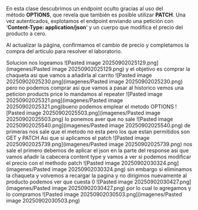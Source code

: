 En esta clase descubrimos un endpoint oculto gracias al uso del método **OPTIONS**, que revela que también es posible utilizar **PATCH**. Una vez autenticados, explotamos el endpoint enviando una petición con ‘**Content-Type: application/json**‘ y un cuerpo que modifica el precio del producto a cero.

Al actualizar la página, confirmamos el cambio de precio y completamos la compra del artículo para resolver el laboratorio.

Solucion
nos logeamos
![Pasted image 20250902025129.png](imagenes/Pasted image 20250902025129.png)
y el objetivo es comprar la chaqueta asi que vamos a añadirla al carrito
![Pasted image 20250902025230.png](imagenes/Pasted image 20250902025230.png)
pero no podemos comprar asi que vamos a pasar al historico
vemos una peticion products price lo mandamos al repeater
![Pasted image 20250902025321.png](imagenes/Pasted image 20250902025321.png)bueno podemos emplear el metodo OPTIONS
![Pasted image 20250902025503.png](imagenes/Pasted image 20250902025503.png)
lo ponemos aver que no sale
![Pasted image 20250902025540.png](imagenes/Pasted image 20250902025540.png)
de primeras nos sale que el metodo no esta pero los que estan permitidos son GET y PATCH
Asi que si aplicamos el patch
![Pasted image 20250902025739.png](imagenes/Pasted image 20250902025739.png)
nos sale el primero debemos de aplicar el json en la parte del response
asi que vamos añadir la cabecera content type y vamos a ver si podemos modificar el precio con el methodo patch
![Pasted image 20250902030324.png](imagenes/Pasted image 20250902030324.png)
sin embargo si eliminamos la chaqueta y volvemos a recargar la pagina y no dirigimos nuevamente al producto podemos ver que cuesta 0
![Pasted image 20250902030427.png](imagenes/Pasted image 20250902030427.png)
por lo cual lo agregamos y lo compramos
![Pasted image 20250902030503.png](imagenes/Pasted image 20250902030503.png)
